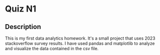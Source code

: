 # Quiz N1
## Description
This is my first data analytics homework. It's a small project that uses 2023 stackoverflow survey results. I have used pandas and matplotlib to analyze and visualize the data contained in the csv file.
